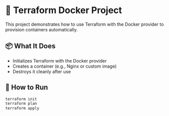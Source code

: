 # 🐳 Terraform Docker Project

This project demonstrates how to use Terraform with the Docker provider to provision containers automatically.

## 📦 What It Does

- Initializes Terraform with the Docker provider
- Creates a container (e.g., Nginx or custom image)
- Destroys it cleanly after use

## 🧾 How to Run

```bash
terraform init
terraform plan
terraform apply
